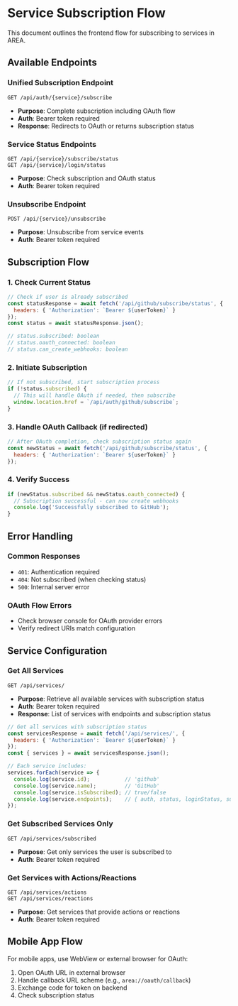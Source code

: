# Service Subscription Flow

This document outlines the frontend flow for subscribing to services in AREA.

## Available Endpoints

### Unified Subscription Endpoint
```
GET /api/auth/{service}/subscribe
```
- **Purpose**: Complete subscription including OAuth flow
- **Auth**: Bearer token required
- **Response**: Redirects to OAuth or returns subscription status

### Service Status Endpoints
```
GET /api/{service}/subscribe/status
GET /api/{service}/login/status
```
- **Purpose**: Check subscription and OAuth status
- **Auth**: Bearer token required

### Unsubscribe Endpoint
```
POST /api/{service}/unsubscribe
```
- **Purpose**: Unsubscribe from service events
- **Auth**: Bearer token required

## Subscription Flow

### 1. Check Current Status
```javascript
// Check if user is already subscribed
const statusResponse = await fetch('/api/github/subscribe/status', {
  headers: { 'Authorization': `Bearer ${userToken}` }
});
const status = await statusResponse.json();

// status.subscribed: boolean
// status.oauth_connected: boolean
// status.can_create_webhooks: boolean
```

### 2. Initiate Subscription
```javascript
// If not subscribed, start subscription process
if (!status.subscribed) {
  // This will handle OAuth if needed, then subscribe
  window.location.href = `/api/auth/github/subscribe`;
}
```

### 3. Handle OAuth Callback (if redirected)
```javascript
// After OAuth completion, check subscription status again
const newStatus = await fetch('/api/github/subscribe/status', {
  headers: { 'Authorization': `Bearer ${userToken}` }
});
```

### 4. Verify Success
```javascript
if (newStatus.subscribed && newStatus.oauth_connected) {
  // Subscription successful - can now create webhooks
  console.log('Successfully subscribed to GitHub');
}
```

## Error Handling

### Common Responses
- `401`: Authentication required
- `404`: Not subscribed (when checking status)
- `500`: Internal server error

### OAuth Flow Errors
- Check browser console for OAuth provider errors
- Verify redirect URIs match configuration

## Service Configuration

### Get All Services
```
GET /api/services/
```
- **Purpose**: Retrieve all available services with subscription status
- **Auth**: Bearer token required
- **Response**: List of services with endpoints and subscription status

```javascript
// Get all services with subscription status
const servicesResponse = await fetch('/api/services/', {
  headers: { 'Authorization': `Bearer ${userToken}` }
});
const { services } = await servicesResponse.json();

// Each service includes:
services.forEach(service => {
  console.log(service.id);           // 'github'
  console.log(service.name);         // 'GitHub'
  console.log(service.isSubscribed); // true/false
  console.log(service.endpoints);    // { auth, status, loginStatus, subscribe, unsubscribe }
});
```

### Get Subscribed Services Only
```
GET /api/services/subscribed
```
- **Purpose**: Get only services the user is subscribed to
- **Auth**: Bearer token required

### Get Services with Actions/Reactions
```
GET /api/services/actions
GET /api/services/reactions
```
- **Purpose**: Get services that provide actions or reactions
- **Auth**: Bearer token required

## Mobile App Flow

For mobile apps, use WebView or external browser for OAuth:

1. Open OAuth URL in external browser
2. Handle callback URL scheme (e.g., `area://oauth/callback`)
3. Exchange code for token on backend
4. Check subscription status
